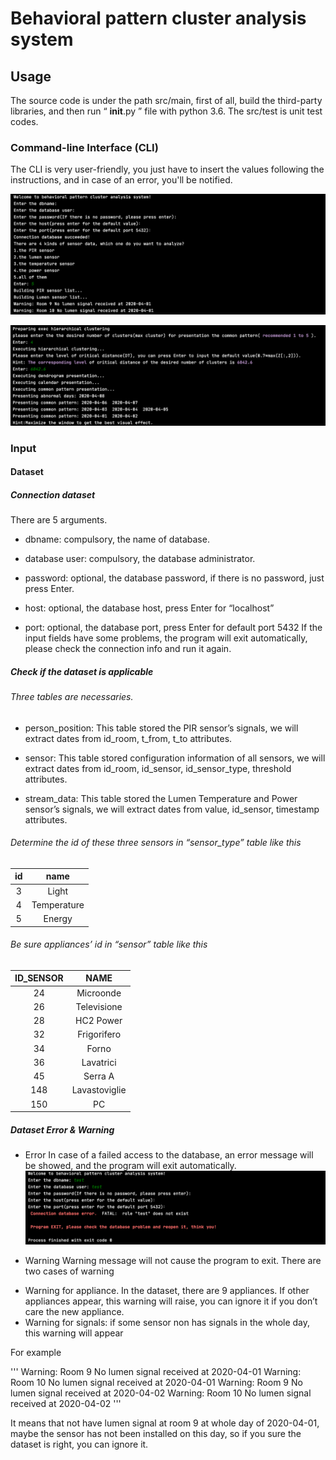 # Behavioral pattern cluster analysis system

## Usage

The source code is under the path src/main, first of all, build the third-party libraries, and then run “ __init__.py ” file with python 3.6. The src/test is unit test codes.

### Command-line Interface (CLI)

The CLI is very user-friendly, you just have to insert the values following the instructions, and in case of an error, you'll be notified.

![CLI1](https://github.com/ZHANG-Y-D/Behavioral_pattern_cluster_analysis/blob/master/documentation/maredown_pictures/interactive1.png)

![CLI2](https://github.com/ZHANG-Y-D/Behavioral_pattern_cluster_analysis/blob/master/documentation/maredown_pictures/interactive2.png)

### Input

#### Dataset

##### Connection dataset
There are 5 arguments.

 * dbname: compulsory, the name of database.

 * database user: compulsory, the database administrator.

 * password: optional, the database password, if there is no password, just press Enter.

 * host: optional, the database host, press Enter for “localhost”

 * port: optional, the database port, press Enter for default port 5432
If the input fields have some problems, the program will exit automatically, please check the connection info and run it again.

##### Check if the dataset is applicable
###### Three tables are necessaries.

* person_position: This table stored the PIR sensor’s signals, we will extract dates from
id_room, t_from, t_to attributes.

* sensor: This table stored configuration information of all sensors, we will extract dates
from id_room, id_sensor, id_sensor_type, threshold attributes.

* stream_data: This table stored the Lumen Temperature and Power sensor’s signals,
we will extract dates from value, id_sensor, timestamp attributes. 

###### Determine the id of these three sensors in “sensor_type” table like this

| id   |      name      |
|:--------:|:-------------:|
| 3 | Light |
| 4 |   Temperature   |
| 5 | Energy |

###### Be sure appliances’ id in “sensor” table like this
| ID_SENSOR   |      NAME      |
|:--------:|:-------------:|
| 24 | Microonde |
| 26 |   Televisione   |
| 28 | HC2 Power |
| 32 | Frigorifero |
| 34 |   Forno   |
| 36 | Lavatrici |
| 45 | Serra A |
| 148 |   Lavastoviglie   |
| 150 | PC |

##### Dataset Error & Warning
- Error
In case of a failed access to the database, an error message will be showed, and the program will exit automatically.
![Error](https://github.com/ZHANG-Y-D/Behavioral_pattern_cluster_analysis/blob/master/documentation/maredown_pictures/data_base_error.png)

- Warning
Warning message will not cause the program to exit. There are two cases of warning
 * Warning for appliance. In the dataset, there are 9 appliances. If other appliances appear, this warning will raise, you can ignore it if you don’t care the new appliance.
 * Warning for signals: if some sensor non has signals in the whole day, this warning will appear

For example
   
   '''
   Warning: Room 9 No lumen signal received at 2020-04-01
   Warning: Room 10 No lumen signal received at 2020-04-01
   Warning: Room 9 No lumen signal received at 2020-04-02
   Warning: Room 10 No lumen signal received at 2020-04-02
  '''
  
It means that not have lumen signal at room 9 at whole day of 2020-04-01, maybe the sensor has not been installed on this day, so if you sure the dataset is right, you can ignore it.
